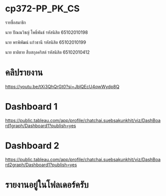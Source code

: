 # cp372-PP_PK_CS
รายชื่อสมาชิก

นาย ปัณณวิชญ์ โพธิ์พันธ์  รหัสนิสิต 65102010198 

นาย พรพิพัฒน์ แก้วธานี รหัสนิสิต 65102010199

นาย ชาติชาย สืบสกุลคริสต์ รหัสนิสิต 65102010412

# คลิปรายงาน
https://youtu.be/tXi3QhQrGt0?si=JblQEcU4qwWydp8Q

# Dashboard 1
https://public.tableau.com/app/profile/chatchai.suebsakunkhit/viz/DashBoard1graph/Dashboard1?publish=yes

# Dashboard 2
https://public.tableau.com/app/profile/chatchai.suebsakunkhit/viz/DashBoard2graph/Dashboard1?publish=yes

# รายงานอยู่ในโฟลเดอร์ครับ
